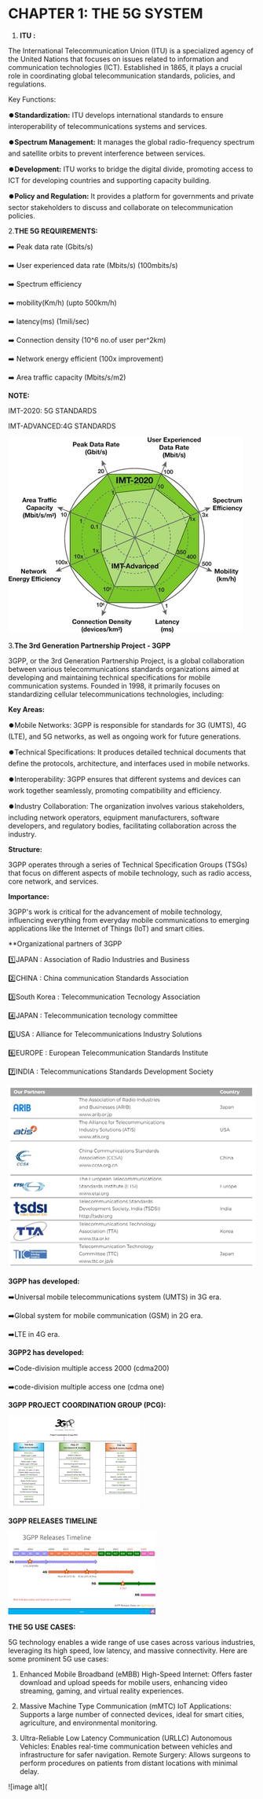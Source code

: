 # CHAPTER 1: THE 5G SYSTEM

1. **ITU :** 

The International Telecommunication Union (ITU) is a specialized agency of the United Nations that focuses on issues related to information and communication 
technologies (ICT). Established in 1865, it plays a crucial role in coordinating global telecommunication standards, policies, and regulations.

Key Functions:

⏺️**Standardization:** ITU develops international standards to ensure interoperability of telecommunications systems and services.

⏺️**Spectrum Management:** It manages the global radio-frequency spectrum and satellite orbits to prevent interference between services.

⏺️**Development:** ITU works to bridge the digital divide, promoting access to ICT for developing countries and supporting capacity building.

⏺️**Policy and Regulation:** It provides a platform for governments and private sector stakeholders to discuss and collaborate on telecommunication policies.

2.**THE 5G REQUIREMENTS:**

➡️ Peak data rate (Gbits/s)

➡️ User experienced data rate (Mbits/s) (100mbits/s)

➡️ Spectrum efficiency

➡️ mobility(Km/h) (upto 500km/h)

➡️ latency(ms) (1mili/sec)

➡️ Connection density (10^6 no.of user per^2km)

➡️ Network energy efficient (100x improvement)

➡️ Area traffic capacity (Mbits/s/m2)

**NOTE:**

IMT-2020: 5G STANDARDS

IMT-ADVANCED:4G STANDARDS

![image alt](https://github.com/Gautam-io-dev/5g-Masterclass/blob/c43b32a3feb27af6cfccbfc42135ecc5ea1a82af/Image.jpeg)

3.**The 3rd Generation Partnership Project - 3GPP**

3GPP, or the 3rd Generation Partnership Project, is a global collaboration between various telecommunications standards organizations aimed at developing and maintaining technical specifications for mobile communication systems. Founded in 1998, it primarily focuses on standardizing cellular telecommunications technologies, including:

**Key Areas:**

⏺️Mobile Networks: 3GPP is responsible for standards for 3G (UMTS), 4G (LTE), and 5G networks, as well as ongoing work for future generations.

⏺️Technical Specifications: It produces detailed technical documents that define the protocols, architecture, and interfaces used in mobile networks.

⏺️Interoperability: 3GPP ensures that different systems and devices can work together seamlessly, promoting compatibility and efficiency.

⏺️Industry Collaboration: The organization involves various stakeholders, including network operators, equipment manufacturers, software developers, and regulatory bodies, facilitating collaboration across the industry.

**Structure:**

3GPP operates through a series of Technical Specification Groups (TSGs) that focus on different aspects of mobile technology, such as radio access, core network, and services.

**Importance:**

3GPP's work is critical for the advancement of mobile technology, influencing everything from everyday mobile communications to emerging applications like the Internet of Things (IoT) and smart cities.

**Organizational partners of 3GPP

1️⃣JAPAN : Association of Radio Industries and Business 

2️⃣CHINA : China communication Standards Association

3️⃣South Korea : Telecommunication Tecnology Association

4️⃣JAPAN : Telecommunication tecnology committee

5️⃣USA : Alliance for Telecommunications Industry Solutions

6️⃣EUROPE : European Telecommunication Standards Institute 

7️⃣INDIA : Telecommunications Standards Development Society 

![image alt](https://github.com/Gautam-io-dev/5g-Masterclass/blob/0cc35c5ee13f730a218a374bcb65f39327b1e3bd/Image%204.jpeg)

**3GPP has developed:**
 
 ➡️Universal mobile telecommunications system (UMTS) in 3G era.

 ➡️Global system for mobile communication (GSM) in 2G era.

 ➡️LTE in 4G era.

 **3GPP2 has developed:**

 ➡️Code-division multiple access 2000 (cdma200)

 ➡️code-division multiple access one (cdma one)

 **3GPP PROJECT COORDINATION GROUP (PCG):**

 ![image alt](https://github.com/Gautam-io-dev/5g-Masterclass/blob/dfd296017e04c521dd6df2eacbb6c2bccbc34095/Image%203.jpeg)

 **3GPP RELEASES TIMELINE**

 ![image alt](https://github.com/Gautam-io-dev/5g-Masterclass/blob/ef636d5c84d91b763521343653a58043b5255588/Image%202.jpeg)

 **THE 5G USE CASES:**

5G technology enables a wide range of use cases across various industries, leveraging its high speed, low latency, and massive connectivity. Here are some prominent 5G use cases:

1. Enhanced Mobile Broadband (eMBB)
High-Speed Internet: Offers faster download and upload speeds for mobile users, enhancing video streaming, gaming, and virtual reality experiences.

2. Massive Machine Type Communication (mMTC)
IoT Applications: Supports a large number of connected devices, ideal for smart cities, agriculture, and environmental monitoring.

3. Ultra-Reliable Low Latency Communication (URLLC)
Autonomous Vehicles: Enables real-time communication between vehicles and infrastructure for safer navigation.
Remote Surgery: Allows surgeons to perform procedures on patients from distant locations with minimal delay.

![image alt](

 
 


